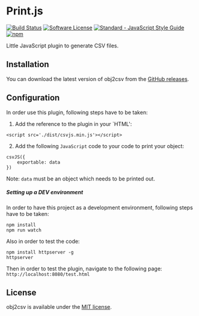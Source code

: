 # Print.js

[![Build Status](https://api.travis-ci.org/gharibi/obj2csv.svg?branch=master)](https://travis-ci.org/gharibi/obj2csv) [![Software License](https://img.shields.io/badge/license-MIT-brightgreen.svg?style=flat)](LICENSE) [![Standard - JavaScript Style Guide](https://img.shields.io/badge/code_style-standard-brightgreen.svg)](http://standardjs.com/) [![npm](https://img.shields.io/npm/v/csv-js.svg)](https://www.npmjs.com/package/csv-js)

Little JavaScript plugin to generate CSV files.


## Installation

You can download the latest version of obj2csv from the [GitHub releases](https://github.com/gharibi/obj2csv/releases/latest).


## Configuration

In order use this plugin, following steps have to be taken:

1. Add the reference to the plugin in your `HTML':

```
<script src='./dist/csvjs.min.js'></script>
```

2. Add the following `JavaScript` code to your code to print your object:

```
csvJS({
    exportable: data
})
```

Note: `data` must be an object which needs to be printed out.


##### Setting up a DEV environment

In order to have this project as a development environment, following steps have to be taken:
```
npm install
npm run watch
```

Also in order to test the code:

```
npm install httpserver -g
httpserver
```

Then in order to test the plugin, navigate to the following page:
`http://localhost:8080/test.html`


## License

obj2csv is available under the [MIT license](https://github.com/gharibi/obj2csv/blob/master/LICENSE).
